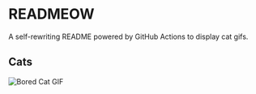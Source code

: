 # READMEOW

A self-rewriting README powered by GitHub Actions to display cat gifs.

## Cats

![Bored Cat GIF](https://media1.giphy.com/media/mlvseq9yvZhba/200.gif?cid=9acd02daw0jrix8jjgdxlx50ql1kjgdc5se3an0fw00nndqo&ep=v1_gifs_search&rid=200.gif&ct=g)

